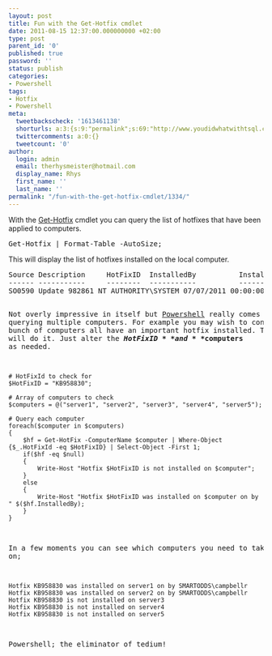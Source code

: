 ```yaml
---
layout: post
title: Fun with the Get-Hotfix cmdlet
date: 2011-08-15 12:37:00.000000000 +02:00
type: post
parent_id: '0'
published: true
password: ''
status: publish
categories:
- Powershell
tags:
- Hotfix
- Powershell
meta:
  tweetbackscheck: '1613461138'
  shorturls: a:3:{s:9:"permalink";s:69:"http://www.youdidwhatwithtsql.com/fun-with-the-get-hotfix-cmdlet/1334";s:7:"tinyurl";s:26:"http://tinyurl.com/3kk7hjn";s:4:"isgd";s:19:"http://is.gd/BYCXbI";}
  twittercomments: a:0:{}
  tweetcount: '0'
author:
  login: admin
  email: therhysmeister@hotmail.com
  display_name: Rhys
  first_name: ''
  last_name: ''
permalink: "/fun-with-the-get-hotfix-cmdlet/1334/"
---
```

<p>With the <a title="Get-Hotfix Powershell cmdlet" href="http://technet.microsoft.com/en-us/library/dd315358.aspx" target="_blank">Get-Hotfix</a> cmdlet you can query the list of hotfixes that have been applied to computers.</p>
<pre lang="Powershell">Get-Hotfix | Format-Table -AutoSize;</pre>
<p>This will display the list of hotfixes installed on the local computer.</p>
<pre>Source Description     HotFixID  InstalledBy          InstalledOn
------ -----------     --------  -----------          -----------
SO0590 Update 982861 NT AUTHORITY\SYSTEM 07/07/2011 00:00:00 SO0590 Update KB958830 host\Administrator 07/07/2011 00:00:00 SO0590 Update KB958830 host\Administrator SO0590 Update KB971033 host\Administrator SO0590 Update KB2264107 NT AUTHORITY\SYSTEM 06/08/2011 00:00:00 SO0590 Security Update KB2305420 host\Administrator 03/10/2011 00:00:00 SO0590 Security Update KB2393802 host\Administrator 03/10/2011 00:00:00 SO0590 Security Update KB2425227 host\Administrator 03/10/2011 00:00:00 SO0590 Security Update KB2475792 host\Administrator 03/10/2011 00:00:00 SO0590 Security Update KB2476490 NT AUTHORITY\SYSTEM SO0590 Security Update KB2479628 host\Administrator 03/10/2011 00:00:00 SO0590 Security Update KB2479943 host\Administrator 03/10/2011 00:00:00 SO0590 Update KB2484033 host\Administrator 03/10/2011 00:00:00 SO0590 Security Update KB2485376 host\Administrator 03/10/2011 00:00:00 SO0590 Update KB2487426 host\Administrator 03/10/2011 00:00:00 SO0590 Update KB2488113 NT AUTHORITY\SYSTEM 06/09/2011 00:00:00 SO0590 Security Update KB2491683 NT AUTHORITY\SYSTEM 06/09/2011 00:00:00 SO0590 Update KB2492386 NT AUTHORITY\SYSTEM 06/09/2011 00:00:00

Not overly impressive in itself but [Powershell](http://en.wikipedia.org/wiki/Windows_PowerShell "Windows Powershell") really comes into its own when querying multiple computers. For example you may wish to confirm that a bunch of computers all have an important hotfix installed. This script will do it. Just alter the **$HotFixID** and **$computers** as needed.

```
# HotFixId to check for
$HotFixID = "KB958830";

# Array of computers to check
$computers = @("server1", "server2", "server3", "server4", "server5");

# Query each computer
foreach($computer in $computers)
{
	$hf = Get-HotFix -ComputerName $computer | Where-Object {$_.HotFixId -eq $HotFixID} | Select-Object -First 1;
	if($hf -eq $null)
	{
		Write-Host "Hotfix $HotFixID is not installed on $computer";
	}
	else
	{
		Write-Host "Hotfix $HotFixID was installed on $computer on by " $($hf.InstalledBy);
	}
}
```

In a few moments you can see which computers you need to take action on;

```
Hotfix KB958830 was installed on server1 on by SMARTODDS\campbellr
Hotfix KB958830 was installed on server2 on by SMARTODDS\campbellr
Hotfix KB958830 is not installed on server3
Hotfix KB958830 is not installed on server4
Hotfix KB958830 is not installed on server5
```

Powershell; the eliminator of tedium!

